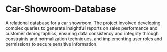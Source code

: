 # Car-Showroom-Database
A relational database for a car showroom. The project involved developing complex queries to generate insightful reports on sales performance and customer demographics, ensuring data consistency and integrity through constraints and normalization techniques, and implementing user roles and permissions to secure sensitive information. 
